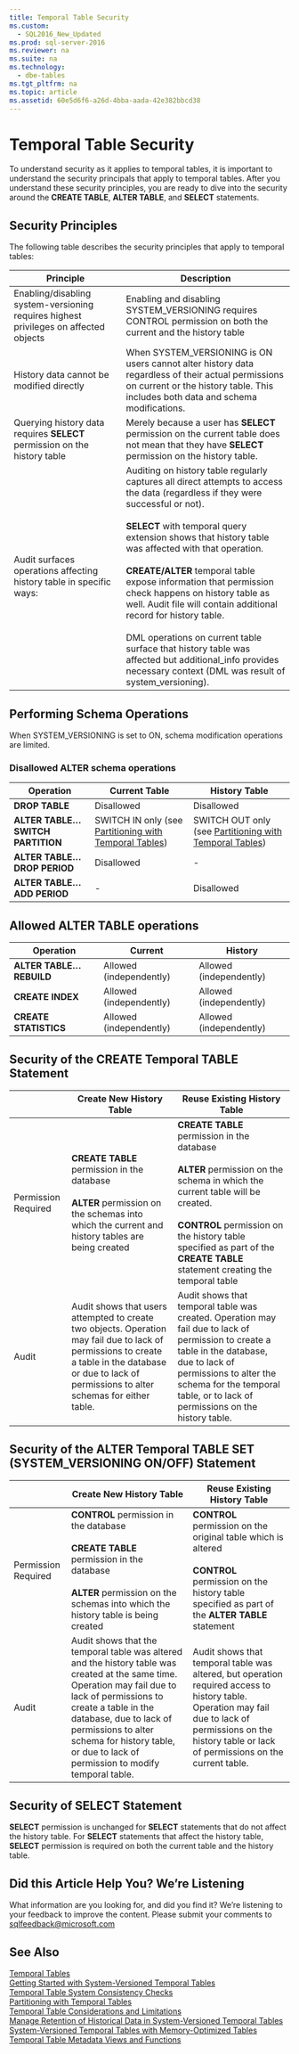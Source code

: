 ```yaml
---
title: Temporal Table Security
ms.custom: 
  - SQL2016_New_Updated
ms.prod: sql-server-2016
ms.reviewer: na
ms.suite: na
ms.technology: 
  - dbe-tables
ms.tgt_pltfrm: na
ms.topic: article
ms.assetid: 60e5d6f6-a26d-4bba-aada-42e382bbcd38
---
```

# Temporal Table Security
  To understand security as it applies to temporal tables, it is important to understand the security principals that apply to temporal tables. After you understand these security principles, you are ready to dive into the security around the **CREATE TABLE**, **ALTER TABLE**, and **SELECT** statements.  
  
## Security Principles  
 The following table describes the security principles that apply to temporal tables:  
  
|Principle|Description|  
|---------------|-----------------|  
|Enabling\/disabling system\-versioning requires highest privileges on affected objects|Enabling and disabling SYSTEM\_VERSIONING requires CONTROL permission on both the current and the history table|  
|History data cannot be modified directly|When SYSTEM\_VERSIONING is ON users cannot alter history data regardless of their actual permissions on current or the history table. This includes both data and schema modifications.|  
|Querying history data requires **SELECT** permission on the history table|Merely because a user has **SELECT** permission on the current table does not mean that they have **SELECT** permission on the history table.|  
|Audit surfaces operations affecting history table in specific ways:|Auditing on history table regularly captures all direct attempts to access the data \(regardless if they were successful or not\).<br /><br /> **SELECT** with temporal query extension shows that history table was affected with that operation.<br /><br /> **CREATE\/ALTER** temporal table expose information that permission check happens on history table as well. Audit file will contain additional record for history table.<br /><br /> DML operations on current table surface that history table was affected but additional\_info provides necessary context \(DML was result of system\_versioning\).|  
  
## Performing Schema Operations  
 When SYSTEM\_VERSIONING is set to ON, schema modification operations are limited.  
  
### Disallowed ALTER schema operations  
  
|Operation|Current Table|History Table|  
|---------------|-------------------|-------------------|  
|**DROP TABLE**|Disallowed|Disallowed|  
|**ALTER TABLE…SWITCH PARTITION**|SWITCH IN only \(see [Partitioning with Temporal Tables](../../Topics\TopicNameNotContainA/Partitioning-with-Temporal-Tables.md)\)|SWITCH OUT only \(see [Partitioning with Temporal Tables](../../Topics\TopicNameNotContainA/Partitioning-with-Temporal-Tables.md)\)|  
|**ALTER TABLE…DROP PERIOD**|Disallowed|\-|  
|**ALTER TABLE…ADD PERIOD**|\-|Disallowed|  
  
## Allowed ALTER TABLE operations  
  
|Operation|Current|History|  
|---------------|-------------|-------------|  
|**ALTER TABLE…REBUILD**|Allowed \(independently\)|Allowed \(independently\)|  
|**CREATE INDEX**|Allowed \(independently\)|Allowed \(independently\)|  
|**CREATE STATISTICS**|Allowed \(independently\)|Allowed \(independently\)|  
  
## Security of the CREATE Temporal TABLE Statement  
  
||Create New History Table|Reuse Existing History Table|  
|-|------------------------------|----------------------------------|  
|Permission Required|**CREATE TABLE** permission in the database<br /><br /> **ALTER** permission on the schemas into which the current and history tables are being created|**CREATE TABLE** permission in the database<br /><br /> **ALTER** permission on the schema in which the current table will be created.<br /><br /> **CONTROL** permission on the history table specified as part of the **CREATE TABLE** statement creating the temporal table|  
|Audit|Audit shows that users attempted to create two objects. Operation may fail due to lack of permissions to create a table in the database or due to lack of permissions to alter schemas for either table.|Audit shows that temporal table was created. Operation may fail due to lack of permission to create a table in the database, due to lack of permissions to alter the schema for the temporal table, or to lack of permissions on the history table.|  
  
## Security of the ALTER Temporal TABLE SET \(SYSTEM\_VERSIONING ON\/OFF\) Statement  
  
||Create New History Table|Reuse Existing History Table|  
|-|------------------------------|----------------------------------|  
|Permission Required|**CONTROL** permission in the database<br /><br /> **CREATE TABLE** permission in the database<br /><br /> **ALTER** permission on the schemas into which the history table is being created|**CONTROL** permission on the original table which is altered<br /><br /> **CONTROL** permission on the history table specified as part of the **ALTER TABLE** statement|  
|Audit|Audit shows that the temporal table was altered and the history table was created at the same time. Operation may fail due to lack of permissions to create a table in the database, due to lack of permissions to alter schema for history table, or due to lack of permission to modify temporal table.|Audit shows that temporal table was altered, but operation required access to history table. Operation may fail due to lack of permissions on the history table or lack of permissions on the current table.|  
  
## Security of SELECT Statement  
 **SELECT** permission is unchanged for **SELECT** statements that do not affect the history table. For **SELECT** statements that affect the history table, **SELECT** permission is required on both the current table and the history table.  
  
## Did this Article Help You? We’re Listening  
 What information are you looking for, and did you find it? We’re listening to your feedback to improve the content. Please submit your comments to [sqlfeedback@microsoft.com](mailto:sqlfeedback@microsoft.com?subject=Your%20feedback%20about%20the%20Temporal%20Table%20Security%20page)  
  
## See Also  
 [Temporal Tables](../../Topics\TopicNameNotContainA/Temporal-Tables.md)   
 [Getting Started with System-Versioned Temporal Tables](../../Topics\TopicNameNotContainA/Getting-Started-with-System-Versioned-Temporal-Tables.md)   
 [Temporal Table System Consistency Checks](../../Topics\TopicNameNotContainA/Temporal-Table-System-Consistency-Checks.md)   
 [Partitioning with Temporal Tables](../../Topics\TopicNameNotContainA/Partitioning-with-Temporal-Tables.md)   
 [Temporal Table Considerations and Limitations](../../Topics\TopicNameNotContainA/Temporal-Table-Considerations-and-Limitations.md)   
 [Manage Retention of Historical Data in System-Versioned Temporal Tables](../../Topics\TopicNameNotContainA/Manage-Retention-of-Historical-Data-in-System-Versioned-Temporal-Tables.md)   
 [System-Versioned Temporal Tables with Memory-Optimized Tables](../../Topics\TopicNameNotContainA/System-Versioned-Temporal-Tables-with-Memory-Optimized-Tables.md)   
 [Temporal Table Metadata Views and Functions](../../Topics\TopicNameNotContainA/Temporal-Table-Metadata-Views-and-Functions.md)  
  
  